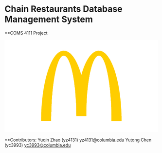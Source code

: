 # Chain Restaurants Database Management System

**COMS 4111 Project

![screenshot](src/assets/logo.png)

**Contributors:
Yuqin Zhao (yz4131) yz4131@columbia.edu
Yutong Chen (yc3993) yc3993@columbia.edu
